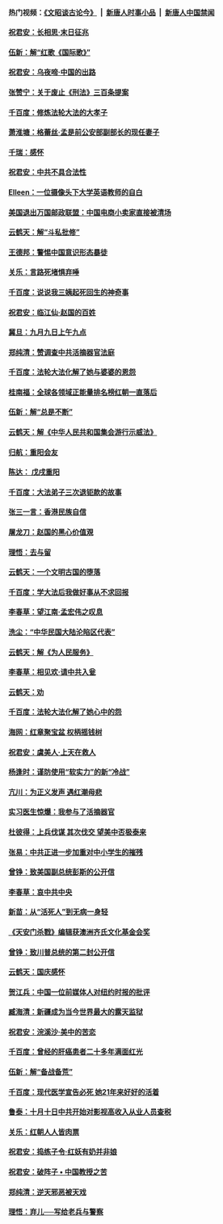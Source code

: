 #### 热门视频：[《文昭谈古论今》](https://github.com/gfw-breaker/wenzhao/blob/master/README.md?t=10230333) &nbsp;|&nbsp; [新唐人时事小品](https://github.com/gfw-breaker/ntdtv-comedy/blob/master/README.md?t=10230333) &nbsp;|&nbsp; [新唐人中国禁闻](https://github.com/gfw-breaker/ntdtv-news/blob/master/README.md?t=10230333)

#### [祝君安：长相思‧末日征兆](../pages/nsc993/n10802141.md?t=10230333) 

#### [伍新：解“红歌《国际歌》”](../pages/nsc993/n10800387.md?t=10230333) 

#### [祝君安：乌夜啼‧中国的出路](../pages/nsc993/n10800368.md?t=10230333) 

#### [张赞宁：关于废止《刑法》三百条提案](../pages/nsc993/n10800416.md?t=10230333) 

#### [千百度：修炼法轮大法的大孝子](../pages/nsc993/n10799615.md?t=10230333) 

#### [萧淮塘：格蕾丝‧孟是前公安部副部长的现任妻子](../pages/nsc993/n10799586.md?t=10230333) 

#### [千瑞：感怀](../pages/nsc993/n10799581.md?t=10230333) 

#### [祝君安：中共不具合法性](../pages/nsc993/n10798264.md?t=10230333) 

#### [EIleen：一位摄像头下大学英语教师的自白](../pages/nsc993/n10797002.md?t=10230333) 

#### [美国退出万国邮政联盟：中国电商小卖家直接被清场](../pages/nsc993/n10794894.md?t=10230333) 

#### [云鹤天：解“斗私批修”](../pages/nsc993/n10794890.md?t=10230333) 

#### [王德邦：警惕中国意识形态暴徒](../pages/nsc993/n10794883.md?t=10230333) 

#### [关乐：言路死堵惧弃唾](../pages/nsc993/n10794076.md?t=10230333) 

#### [千百度：说说我三姨起死回生的神奇事](../pages/nsc993/n10794283.md?t=10230333) 

#### [祝君安：临江仙‧赵国的百姓](../pages/nsc993/n10794048.md?t=10230333) 

#### [冀旦：九月九日上午九点](../pages/nsc993/n10794036.md?t=10230333) 

#### [郑纯清：赞调查中共活摘器官法庭](../pages/nsc993/n10791263.md?t=10230333) 

#### [千百度：法轮大法化解了她与婆婆的恩怨](../pages/nsc993/n10791631.md?t=10230333) 

#### [桂南福：全球各领域正能量排名榜红朝一直落后](../pages/nsc993/n10791212.md?t=10230333) 

#### [伍新：解“总是不断”](../pages/nsc993/n10791175.md?t=10230333) 

#### [云鹤天：解《中华人民共和国集会游行示威法》](../pages/nsc993/n10788984.md?t=10230333) 

#### [归航：重阳会友](../pages/nsc993/n10788972.md?t=10230333) 

#### [陈达： 戊戌重阳](../pages/nsc993/n10788955.md?t=10230333) 

#### [千百度：大法弟子三次退钜款的故事](../pages/nsc993/n10788888.md?t=10230333) 

#### [张三一言：香港民族自信](../pages/nsc993/n10788940.md?t=10230333) 

#### [屠龙刀：赵国的黑心价值覌](../pages/nsc993/n10786800.md?t=10230333) 

#### [理悟：去与留](../pages/nsc993/n10786798.md?t=10230333) 

#### [云鹤天：一个文明古国的堕落](../pages/nsc993/n10786791.md?t=10230333) 

#### [千百度：学大法后我做好事从不求回报](../pages/nsc993/n10786688.md?t=10230333) 

#### [李春草：望江南‧孟宏伟之叹息](../pages/nsc993/n10786183.md?t=10230333) 

#### [洗尘：“中华民国大陆沦陷区代表”](../pages/nsc993/n10786166.md?t=10230333) 

#### [云鹤天：解《为人民服务》](../pages/nsc993/n10786176.md?t=10230333) 

#### [李春草：相见欢‧请中共入瓮](../pages/nsc993/n10785067.md?t=10230333) 

#### [云鹤天：劝](../pages/nsc993/n10785051.md?t=10230333) 

#### [千百度：法轮大法化解了她心中的怨](../pages/nsc993/n10783905.md?t=10230333) 

#### [海网：红章聚宝盆 权柄摇钱树](../pages/nsc993/n10783866.md?t=10230333) 

#### [祝君安：虞美人‧上天在救人](../pages/nsc993/n10783846.md?t=10230333) 

#### [杨逢时：谨防使用“软实力”的新“冷战”](../pages/nsc993/n10783795.md?t=10230333) 

#### [亢川：为正义发声 遇红潮母悲](../pages/nsc993/n10783768.md?t=10230333) 

#### [实习医生惊爆：我参与了活摘器官](../pages/nsc993/n10782508.md?t=10230333) 

#### [杜彼得：上兵伐谋 其次伐交 望美中否极泰来](../pages/nsc993/n10782571.md?t=10230333) 

#### [张易：中共正进一步加重对中小学生的摧残](../pages/nsc993/n10781866.md?t=10230333) 

#### [曾铮：致美国副总统彭斯的公开信](../pages/nsc993/n10779942.md?t=10230333) 

#### [李春草：哀中共中央](../pages/nsc993/n10778921.md?t=10230333) 

#### [新苗：从“活死人”到无病一身轻](../pages/nsc993/n10778538.md?t=10230333) 

#### [《天安门杀戮》编辑获澳洲齐氏文化基金会奖](../pages/nsc993/n10777219.md?t=10230333) 

#### [曾铮：致川普总统的第二封公开信](../pages/nsc993/n10777329.md?t=10230333) 

#### [云鹤天：国庆感怀](../pages/nsc993/n10775823.md?t=10230333) 

#### [贺江兵：中国一位前媒体人对纽约时报的批评](../pages/nsc993/n10776626.md?t=10230333) 

#### [臧海清：新疆成为当今世界最大的露天监狱](../pages/nsc993/n10775817.md?t=10230333) 

#### [祝君安：浣溪沙‧美中的苦恋](../pages/nsc993/n10775813.md?t=10230333) 

#### [千百度：曾经的肝癌患者二十多年满面红光](../pages/nsc993/n10775728.md?t=10230333) 

#### [伍新：解“备战备荒”](../pages/nsc993/n10773928.md?t=10230333) 

#### [千百度：现代医学宣告必死 她21年来好好的活着](../pages/nsc993/n10773703.md?t=10230333) 

#### [鲁泰：十月十日中共开始对影视高收入从业人员查税](../pages/nsc993/n10773444.md?t=10230333) 

#### [关乐：红朝人人皆肉票](../pages/nsc993/n10773429.md?t=10230333) 

#### [祝君安：捣练子令‧红妖有奶并非娘](../pages/nsc993/n10773412.md?t=10230333) 

#### [祝君安：破阵子 • 中国教授之苦](../pages/nsc993/n10772347.md?t=10230333) 

#### [郑纯清：逆天邪恶被天戏](../pages/nsc993/n10772339.md?t=10230333) 

#### [理悟：弃儿──写给老兵与警察](../pages/nsc993/n10772337.md?t=10230333) 

